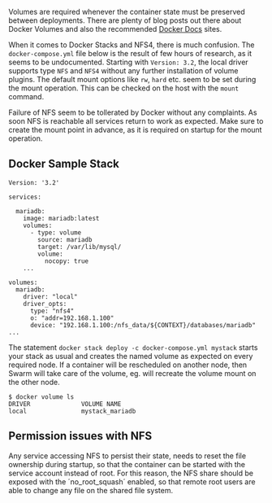 Volumes are required whenever the container state must be preserved between deployments. There are plenty of blog posts out there about Docker Volumes and also the recommended [Docker Docs](https://docs.docker.com/storage/volumes/) sites.

When it comes to Docker Stacks and NFS4, there is much confusion. The `docker-compose.yml` file below is the result of few hours of research, as it seems to be undocumented. Starting with `Version: 3.2`, the local driver supports type `NFS` and `NFS4` without any further installation of volume plugins. The default mount options like `rw`, `hard` etc. seem to be set during the mount operation. This can be checked on the host with the `mount` command.

Failure of NFS seem to be tollerated by Docker without any complaints. As soon NFS is reachable all services return to work as expected. Make sure to create the mount point in advance, as it is required on startup for the mount operation.

## Docker Sample Stack

```
Version: '3.2'

services:

  mariadb:
    image: mariadb:latest
    volumes:
      - type: volume
        source: mariadb
        target: /var/lib/mysql/
        volume:
          nocopy: true
    ...

volumes:
  mariadb:
    driver: "local"
    driver_opts:
      type: "nfs4"
      o: "addr=192.168.1.100"
      device: "192.168.1.100:/nfs_data/${CONTEXT}/databases/mariadb"
...
```
The statement `docker stack deploy -c docker-compose.yml mystack` starts your stack as usual and creates the named volume as expected on every required node. If a container will be rescheduled on another node, then Swarm will take care of the volume, eg. will recreate the volume mount on the other node.

```
$ docker volume ls
DRIVER              VOLUME NAME
local               mystack_mariadb
```

## Permission issues with NFS

Any service accessing NFS to persist their state, needs to reset the file ownership during startup, so that the container can be started with the service account instead of root. For this reason, the NFS share should be exposed with the ´no_root_squash´ enabled, so that remote root users are able to change any file on the shared file system.
